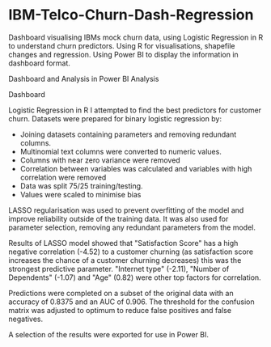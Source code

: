 # IBM-Telco-Churn-Dash-Regression
Dashboard visualising IBMs mock churn data, using Logistic Regression in R to understand churn predictors. Using R for visualisations, shapefile changes and regression. Using Power BI to display the information in dashboard format.

Dashboard and Analysis in Power BI
Analysis



Dashboard


Logistic Regression in R
I attempted to find the best predictors for customer churn. Datasets were prepared for binary logistic regression by: 
- Joining datasets containing parameters and removing redundant columns. 
- Multinomial text columns were converted to numeric values.
- Columns with near zero variance were removed
- Correlation between variables was calculated and variables with high correlation were removed
- Data was split 75/25 training/testing.
- Values were scaled to minimise bias

LASSO regularisation was used to prevent overfitting of the model and improve reliability outside of the training data. It was also used for parameter selection, removing any redundant parameters from the model.

Results of LASSO model showed that "Satisfaction Score" has a high negative correlation (-4.52) to a customer churning (as satisfaction score increases the chance of a customer churning decreases) this was the strongest predictive parameter. "Internet type" (-2.11), "Number of Dependents" (-1.07) and "Age" (0.82) were other top factors for correlation.

Predictions were completed on a subset of the original data with an accuracy of 0.8375 and an AUC of 0.906. The threshold for the confusion matrix was adjusted to optimum to reduce false positives and false negatives.

A selection of the results were exported for use in Power BI.
